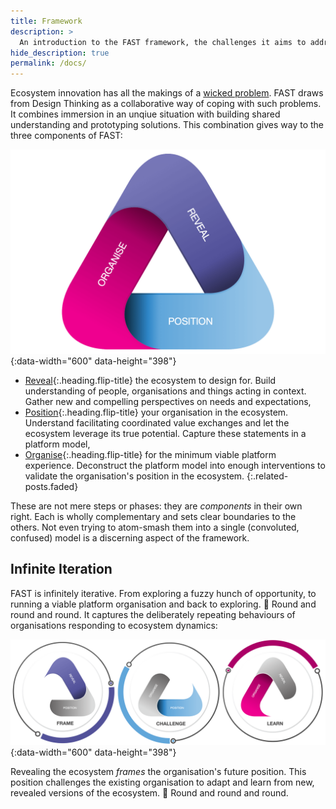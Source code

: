 ```yaml
---
title: Framework
description: >
  An introduction to the FAST framework, the challenges it aims to address and the process it applies in doing so.
hide_description: true
permalink: /docs/
---
```


Ecosystem innovation has all the makings of a [wicked problem](https://en.wikipedia.org/wiki/Wicked_problem). FAST draws from Design Thinking as a collaborative way of coping with such problems. It combines immersion in an unqiue situation with building shared understanding and prototyping solutions. This combination gives way to the three components of FAST:

![The FAST framework](../assets/img/docs/fast-framework-tiny.png){:data-width="600" data-height="398"}

* [Reveal]{:.heading.flip-title} the ecosystem to design for. Build understanding of people, organisations and things acting in context. Gather new and compelling perspectives on needs and expectations,
* [Position]{:.heading.flip-title} your organisation in the ecosystem. Understand facilitating  coordinated value exchanges and let the ecosystem leverage its true potential. Capture these statements in a platform model,
* [Organise]{:.heading.flip-title} for the minimum viable platform experience. Deconstruct the platform model into enough interventions to validate the organisation's position in the ecosystem.
{:.related-posts.faded}

These are not mere steps or phases: they are *components* in their own right. Each is wholly complementary and sets clear boundaries to the others. Not even trying to atom-smash them into a single (convoluted, confused) model is a discerning aspect of the framework. 

[reveal]: https://reveal.futuring-architectures.com/
[position]: https://position.futuring-architectures.com/
[organise]: https://organise.futuring-architectures.com/

## Infinite Iteration

FAST is infinitely iterative. 
From exploring a fuzzy hunch of opportunity, to running a viable platform organisation and back to exploring. 🔄 Round and round and round. It captures the deliberately repeating behaviours of organisations responding to ecosystem dynamics:

![The FAST framework](../assets/img/docs/fast-process-tiny.png){:data-width="600" data-height="398"}

Revealing the ecosystem *frames* the organisation's future position. This position challenges the existing organisation to adapt and learn from new, revealed versions of the ecosystem. 🔄 Round and round and round. 
